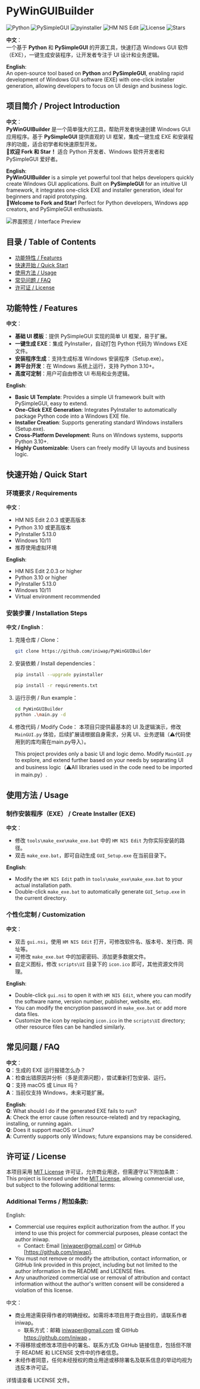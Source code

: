 # PyWinGUIBuilder

![Python](https://img.shields.io/badge/Python-3.10+-blue) ![PySimpleGUI](https://img.shields.io/badge/PySimpleGUI-4.60.5+-red) ![pyinstaller](https://img.shields.io/badge/pyinstaller-5.13.0+-pink) ![HM NIS Edit](https://img.shields.io/badge/HM_NIS_Edit-2.0.3+-green) ![License](https://img.shields.io/badge/License-MIT-yellow) ![Stars](https://img.shields.io/github/stars/iniwap/PyWinGUIBuilder?label=收藏)

**中文**：  
一个基于 **Python** 和 **PySimpleGUI** 的开源工具，快速打造 Windows GUI 软件（EXE），一键生成安装程序，让开发者专注于 UI 设计和业务逻辑。  

**English**:  
An open-source tool based on **Python** and **PySimpleGUI**, enabling rapid development of Windows GUI software (EXE) with one-click installer generation, allowing developers to focus on UI design and business logic.  

## 项目简介 / Project Introduction

**中文**：  
**PyWinGUIBuilder** 是一个简单强大的工具，帮助开发者快速创建 Windows GUI 应用程序。基于 **PySimpleGUI** 提供直观的 UI 框架，集成一键生成 EXE 和安装程序的功能，适合初学者和快速原型开发。  
🌟**欢迎 Fork 和 Star！** 适合 Python 开发者、Windows 软件开发者和 PySimpleGUI 爱好者。

**English**:  
**PyWinGUIBuilder** is a simple yet powerful tool that helps developers quickly create Windows GUI applications. Built on **PySimpleGUI** for an intuitive UI framework, it integrates one-click EXE and installer generation, ideal for beginners and rapid prototyping.  
🌟**Welcome to Fork and Star!** Perfect for Python developers, Windows app creators, and PySimpleGUI enthusiasts.

![界面预览 / Interface Preview](image/demo.png)

## 目录 / Table of Contents

- [功能特性 / Features](#功能特性--features)  
- [快速开始 / Quick Start](#快速开始--quick-start)  
- [使用方法 / Usage](#使用方法--usage)  
- [常见问题 / FAQ](#常见问题--faq)  
- [许可证 / License](#许可证--license)

## 功能特性 / Features

**中文**：  
- **基础 UI 模板**：提供 PySimpleGUI 实现的简单 UI 框架，易于扩展。  
- **一键生成 EXE**：集成 PyInstaller，自动打包 Python 代码为 Windows EXE 文件。  
- **安装程序生成**：支持生成标准 Windows 安装程序（Setup.exe）。  
- **跨平台开发**：在 Windows 系统上运行，支持 Python 3.10+。  
- **高度可定制**：用户可自由修改 UI 布局和业务逻辑。

**English**:  
- **Basic UI Template**: Provides a simple UI framework built with PySimpleGUI, easy to extend.  
- **One-Click EXE Generation**: Integrates PyInstaller to automatically package Python code into a Windows EXE file.  
- **Installer Creation**: Supports generating standard Windows installers (Setup.exe).  
- **Cross-Platform Development**: Runs on Windows systems, supports Python 3.10+.  
- **Highly Customizable**: Users can freely modify UI layouts and business logic.

## 快速开始 / Quick Start

### 环境要求 / Requirements

**中文**：  
- HM NIS Edit 2.0.3 或更高版本  
- Python 3.10 或更高版本  
- PyInstaller 5.13.0  
- Windows 10/11  
- 推荐使用虚拟环境

**English**:  
- HM NIS Edit 2.0.3 or higher  
- Python 3.10 or higher  
- PyInstaller 5.13.0  
- Windows 10/11  
- Virtual environment recommended

### 安装步骤 / Installation Steps

**中文 / English**：  
1. 克隆仓库 / Clone：  
   ```bash  
   git clone https://github.com/iniwap/PyWinGUIBuilder
   ```
2. 安装依赖 / Install dependencies：
   ```bash
   pip install --upgrade pyinstaller
   
   pip install -r requirements.txt
   ```
3. 运行示例 / Run example：
   ```bash
   cd PyWinGUIBuilder
   python .\main.py -d
   ```
4. 修改代码 / Modify Code：
   本项目只提供最基本的 UI 及逻辑演示，修改 `MainGUI.py` 体验，后续扩展请根据自身需求，分离 UI、业务逻辑（⚠️代码使用到的库均需在main.py导入）。
   
   This project provides only a basic UI and logic demo. Modify `MainGUI.py` to explore, and extend further based on your needs by separating UI and business logic（⚠️All libraries used in the code need to be imported in main.py）.

## 使用方法 / Usage

### 制作安装程序（EXE） / Create Installer (EXE)

**中文**：  
- 修改 `tools\make_exe\make_exe.bat` 中的 `HM NIS Edit` 为你实际安装的路径。  
- 双击 `make_exe.bat`，即可自动生成 `GUI_Setup.exe` 在当前目录下。

**English**:  
- Modify the `HM NIS Edit` path in `tools\make_exe\make_exe.bat` to your actual installation path.  
- Double-click `make_exe.bat` to automatically generate `GUI_Setup.exe` in the current directory.

### 个性化定制 / Customization

**中文**：  
- 双击 `gui.nsi`，使用 `HM NIS Edit` 打开，可修改软件名、版本号、发行商、网址等。  
- 可修改 `make_exe.bat` 中的加密密码、添加更多数据文件。  
- 自定义图标，修改 `scripts\UI` 目录下的 `icon.ico` 即可，其他资源文件同理。

**English**:  
- Double-click `gui.nsi` to open it with `HM NIS Edit`, where you can modify the software name, version number, publisher, website, etc.  
- You can modify the encryption password in `make_exe.bat` or add more data files.  
- Customize the icon by replacing `icon.ico` in the `scripts\UI` directory; other resource files can be handled similarly.

## 常见问题 / FAQ

**中文**：  
**Q**：生成的 EXE 运行报错怎么办？  
**A**：检查出错原因并分析（多是资源问题），尝试重新打包安装、运行。  
**Q**：支持 macOS 或 Linux 吗？  
**A**：当前仅支持 Windows，未来可能扩展。

**English**:  
**Q**: What should I do if the generated EXE fails to run?  
**A**: Check the error cause (often resource-related) and try repackaging, installing, or running again.  
**Q**: Does it support macOS or Linux?  
**A**: Currently supports only Windows; future expansions may be considered.

## 许可证 / License

本项目采用 [MIT License](https://opensource.org/licenses/MIT) 许可证，允许商业用途，但需遵守以下附加条款：  
This project is licensed under the [MIT License](https://opensource.org/licenses/MIT), allowing commercial use, but subject to the following additional terms:

### Additional Terms / 附加条款:

English:
- Commercial use requires explicit authorization from the author. If you intend to use this project for commercial purposes, please contact the author iniwap.
  - Contact: Email [iniwaper@gmail.com] or GitHub [https://github.com/iniwap].
- You must not remove or modify the attribution, contact information, or GitHub link provided in this project, including but not limited to the author information in the README and LICENSE files.
- Any unauthorized commercial use or removal of attribution and contact information without the author's written consent will be considered a violation of this license.

中文：
- 商业用途需获得作者的明确授权。如需将本项目用于商业目的，请联系作者 iniwap。
  - 联系方式：邮箱 iniwaper@gmail.com 或 GitHub https://github.com/iniwap 。
- 不得移除或修改本项目中的署名、联系方式及 GitHub 链接信息，包括但不限于 README 和 LICENSE 文件中的作者信息。
- 未经作者同意，任何未经授权的商业用途或移除署名及联系信息的举动均视为违反本许可证。

详情请查看 LICENSE 文件。
